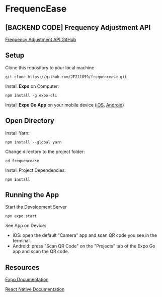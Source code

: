 # FrequencEase

## [BACKEND CODE] Frequency Adjustment API
[Frequency Adjustment API GitHub](https://github.com/JF211859/frequenceaseapi)


## Setup
Clone this repository to your local machine

	git clone https://github.com/JF211859/frequencease.git

Install **Expo** on Computer: 
	
 	npm install -g expo-cli

Install **Expo Go App** on your mobile device ([iOS](https://apps.apple.com/us/app/expo-go/id982107779), [Android](https://play.google.com/store/apps/details?id=host.exp.exponent&hl=en&gl=US&pli=1))

## Open Directory
Install Yarn: 

	npm install --global yarn

Change directory to the project folder:
	
 	cd frequencease

Install Project Dependencies:

	npm install

## Running the App
Start the Development Server 
	
 	npx expo start



See App on Device:

* iOS: open the default "Camera" app and scan QR code you see in the terminal.
* Android: press "Scan QR Code" on the "Projects" tab of the Expo Go app and scan the QR code.

## Resources
[Expo Documentation](https://docs.expo.dev/index.html)


[React Native Documentation](https://reactnative.dev/docs/getting-started)
